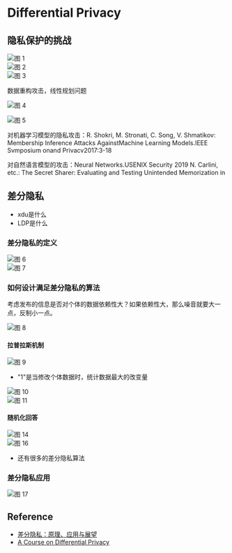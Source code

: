 # Differential Privacy

## 隐私保护的挑战

![图 1](../../images/ba88042161a9a8e4b4ed8d276e9ae5d1d9811026e8020de54d422c9b6afdd16f.png)  
![图 2](../../images/21345e87c8c4c09b31a5304b2fdc253ce8e71dc90ef32cc95e7fd05f68fff93d.png)  
![图 3](../../images/13f3c0dbb869bdc741020cf607d827d641eb17f532db7a116d52ae23fbc5ff04.png)  

数据重构攻击，线性规划问题

![图 4](../../images/fb8878d62d6c4d5f081c12cf99f604375dc3e1c6906cbd8b6c430b20d53f1c3a.png)  

![图 5](../../images/ba3df86769b121ee903177e4363eb446329c7fdb7ecabaa07f214ab0baa1af17.png)  

对机器学习模型的隐私攻击：R. Shokri, M. Stronati, C. Song, V. Shmatikov: Membership lnference Attacks AgainstMachine Learning Models.IEEE Svmposium onand Privacv2017:3-18

对自然语言模型的攻击：Neural Networks.USENIX Security 2019 N. Carlini, etc.: The Secret Sharer: Evaluating and Testing Unintended Memorization in

## 差分隐私

- xdu是什么
- LDP是什么

### 差分隐私的定义

![图 6](../../images/80f171c4988155918b1e0f057162f98c6cf5270d51783da24e778b2923aaf4c0.png)  
![图 7](../../images/96aa94be5b215d98be3fcb504fb4b15e4b854d4f634f6a5dd6dc78778d67b2aa.png)  

### 如何设计满足差分隐私的算法

考虑发布的信息是否对个体的数据依赖性大？如果依赖性大，那么噪音就要大一点，反制小一点。

![图 8](../../images/af6df9a73973e2712864b0ddfb6931dbc50d41ea9ef043f89fc40687594f42ea.png)  

#### 拉普拉斯机制

![图 9](../../images/532a9f6b736770aed5fcd1d9b59f37360461c5d2e597ea0be6c3c111a3456150.png)  

- "1"是当修改个体数据时，统计数据最大的改变量

![图 10](../../images/6833fafe5b18fd11811506b64063d30ef35e9ed2ec6f110f320eaaf46c5d4284.png)  
![图 11](../../images/e18c5e55dc75a71cda76d08df13fb1c06c7eeb73e401ccbb0f793dfe5bc75e52.png)  

#### 随机化回答

![图 14](../../images/6b01e1b73c857a07f3c96deec06d519379bf226709f65287b856129639725019.png)  
![图 16](../../images/08d00bd7e80e3534d9583f92e3ae436c90f5056ef379788e38f7bd23c2881a8c.png)  

- 还有很多的差分隐私算法

### 差分隐私应用

![图 17](../../images/cc7796a334c5ffa7387e720f044b6e0abf57b767dafe0805961beb4c89469c25.png)  

## Reference

- [差分隐私：原理、应用与展望](https://www.bilibili.com/video/BV1Tk4y117uA/?spm_id_from=333.337.search-card.all.click)
- [A Course on Differential Privacy](https://www.bilibili.com/video/BV1Tk4y117uA/?spm_id_from=333.337.search-card.all.click&vd_source=25509bb582bc4a25d86d871d5cdffca3)
